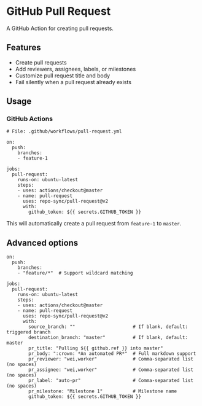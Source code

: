 # GitHub Pull Request

A GitHub Action for creating pull requests. 


## Features
 * Create pull requests
 * Add reviewers, assignees, labels, or milestones
 * Customize pull request title and body
 * Fail silently when a pull request already exists


## Usage

### GitHub Actions
```
# File: .github/workflows/pull-request.yml

on:
  push:
    branches:
    - feature-1

jobs:
  pull-request:
    runs-on: ubuntu-latest
    steps:
    - uses: actions/checkout@master
    - name: pull-request
      uses: repo-sync/pull-request@v2
      with:
        github_token: ${{ secrets.GITHUB_TOKEN }}
```

This will automatically create a pull request from `feature-1` to `master`.


## Advanced options
```
on:
  push:
    branches:
    - "feature/*"  # Support wildcard matching

jobs:
  pull-request:
    runs-on: ubuntu-latest
    steps:
    - uses: actions/checkout@master
    - name: pull-request
      uses: repo-sync/pull-request@v2
      with:
        source_branch: ""                     # If blank, default: triggered branch
        destination_branch: "master"          # If blank, default: master
        pr_title: "Pulling ${{ github.ref }} into master"
        pr_body: ":crown: *An automated PR*"  # Full markdown support
        pr_reviewer: "wei,worker"             # Comma-separated list (no spaces)
        pr_assignee: "wei,worker"             # Comma-separated list (no spaces)
        pr_label: "auto-pr"                   # Comma-separated list (no spaces)
        pr_milestone: "Milestone 1"           # Milestone name
        github_token: ${{ secrets.GITHUB_TOKEN }}
```
